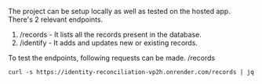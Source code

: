 The project can be setup locally as well as tested on the hosted app.
There's 2 relevant endpoints.
1. /records - It lists all the records present in the database.
2. /identify - It adds and updates new or existing records.

To test the endpoints, following requests can be made.
/records

```
curl -s https://identity-reconciliation-vp2h.onrender.com/records | jq
```
